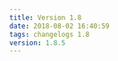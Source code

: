 ```yaml
---
title: Version 1.8
date: 2018-08-02 16:40:59 
tags: changelogs 1.8
version: 1.8.5
---
```

<script src="https://gist.github.com/spinnaker-release/19a850b9081d0fd00a9ac607dfc3d8e0.js"/>
